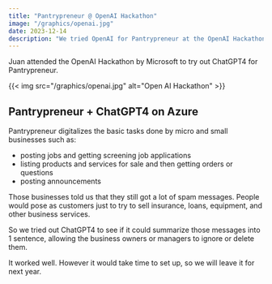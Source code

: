 ```yaml
---
title: "Pantrypreneur @ OpenAI Hackathon"
image: "/graphics/openai.jpg"
date: 2023-12-14
description: "We tried OpenAI for Pantrypreneur at the OpenAI Hackathon"
---
```



Juan attended the OpenAI Hackathon by Microsoft to try out ChatGPT4 for Pantrypreneur. 

{{< img src="/graphics/openai.jpg" alt="Open AI Hackathon" >}}


## Pantrypreneur + ChatGPT4 on Azure

Pantrypreneur digitalizes the basic tasks done by micro and small businesses such as:
- posting jobs and getting screening job applications
- listing products and services for sale and then getting orders or questions
- posting announcements 

Those businesses told us that they still got a lot of spam messages. People would pose as customers just to try to sell insurance, loans, equipment, and other business services. 

So we tried out ChatGPT4 to see if it could summarize those messages into 1 sentence, allowing the business owners or managers to ignore or delete them. 

It worked well. However it would take time to set up, so we will leave it for next year. 



<!-- - getting customer orders, feedback, questions -->



<!-- Azure is  -->

